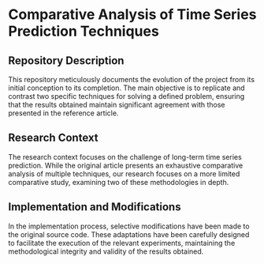 # Comparative Analysis of Time Series Prediction Techniques

## Repository Description

This repository meticulously documents the evolution of the project from its initial conception to its completion. The main objective is to replicate and contrast two specific techniques for solving a defined problem, ensuring that the results obtained maintain significant agreement with those presented in the reference article.

## Research Context

The research context focuses on the challenge of long-term time series prediction. While the original article presents an exhaustive comparative analysis of multiple techniques, our research focuses on a more limited comparative study, examining two of these methodologies in depth.

## Implementation and Modifications

In the implementation process, selective modifications have been made to the original source code. These adaptations have been carefully designed to facilitate the execution of the relevant experiments, maintaining the methodological integrity and validity of the results obtained.
